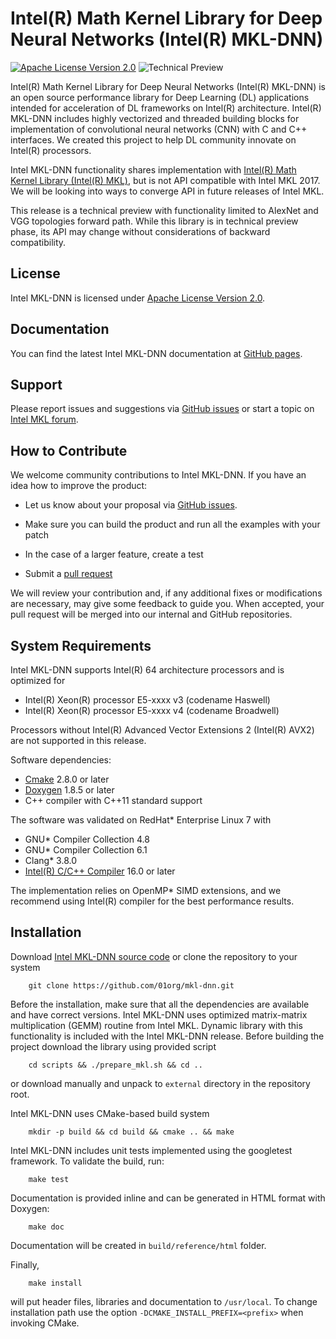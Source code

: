 # Intel(R) Math Kernel Library for Deep Neural Networks (Intel(R) MKL-DNN)
[![Apache License Version 2.0](https://img.shields.io/badge/license-Apache_2.0-green.svg)](LICENSE)
![Technical Preview](https://img.shields.io/badge/version-technical_preview-orange.svg)

Intel(R) Math Kernel Library for Deep Neural Networks (Intel(R) MKL-DNN) is an
open source performance library for Deep Learning (DL) applications intended
for acceleration of DL frameworks on Intel(R) architecture. Intel(R) MKL-DNN
includes highly vectorized and threaded building blocks for implementation of
convolutional neural networks (CNN) with C and C++ interfaces. We created this
project to help DL community innovate on Intel(R) processors.

Intel MKL-DNN functionality shares implementation with [Intel(R) Math Kernel
Library (Intel(R) MKL)](https://software.intel.com/en-us/intel-mkl), but is not
API compatible with Intel MKL 2017. We will be looking into ways to converge
API in future releases of Intel MKL.

This release is a technical preview with functionality limited to AlexNet and
VGG topologies forward path. While this library is in
technical preview phase, its API may change without considerations of backward
compatibility.

## License
Intel MKL-DNN is licensed under
[Apache License Version 2.0](http://www.apache.org/licenses/LICENSE-2.0).

## Documentation
You can find the latest Intel MKL-DNN documentation at [GitHub pages](http://01org.github.io/mkl-dnn/).

## Support
Please report issues and suggestions via
[GitHub issues](https://github.com/01org/mkl-dnn/issues) or start a topic on
[Intel MKL forum](https://software.intel.com/en-us/forums/intel-math-kernel-library).

## How to Contribute
We welcome community contributions to Intel MKL-DNN. If you have an idea how to improve the product:

* Let us know about your proposal via
 [GitHub issues](https://github.com/01org/mkl-dnn/issues).

* Make sure you can build the product and run all the examples with your patch

* In the case of a larger feature, create a test

* Submit a [pull request](https://github.com/01org/mkl-dnn/pulls)

We will review your contribution and, if any additional fixes or modifications
are necessary, may give some feedback to guide you. When accepted, your pull
request will be merged into our internal and GitHub repositories.

## System Requirements
Intel MKL-DNN supports Intel(R) 64 architecture processors and is optimized for
* Intel(R) Xeon(R) processor E5-xxxx v3 (codename Haswell)
* Intel(R) Xeon(R) processor E5-xxxx v4 (codename Broadwell)

Processors without Intel(R) Advanced Vector Extensions 2 (Intel(R) AVX2) are not
supported in this release.

Software dependencies:
* [Cmake](https://cmake.org/download/) 2.8.0 or later
* [Doxygen](http://www.stack.nl/~dimitri/doxygen/download.html#srcbin) 1.8.5 or later
* C++ compiler with C++11 standard support

The software was validated on RedHat\* Enterprise Linux 7 with
* GNU\* Compiler Collection 4.8
* GNU\* Compiler Collection 6.1
* Clang\* 3.8.0
* [Intel(R) C/C++ Compiler](https://software.intel.com/en-us/intel-parallel-studio-xe)
  16.0 or later

The implementation relies on OpenMP\* SIMD extensions, and we recommend using
Intel(R) compiler for the best performance results.

## Installation
Download [Intel MKL-DNN source code](https://github.com/01org/mkl-dnn/archive/master.zip)
or clone the repository to your system

```
	git clone https://github.com/01org/mkl-dnn.git
```

Before the installation, make sure that all the dependencies are available and
have correct versions. Intel MKL-DNN uses optimized matrix-matrix
multiplication (GEMM) routine from Intel MKL. Dynamic library with this
functionality is included with the Intel MKL-DNN release. Before building the
project download the library using provided script

```
	cd scripts && ./prepare_mkl.sh && cd ..
```

or download manually and unpack to `external` directory in the repository root.

Intel MKL-DNN uses CMake-based build system

```
	mkdir -p build && cd build && cmake .. && make
```

Intel MKL-DNN includes unit tests implemented using the googletest
framework. To validate the build, run:

```
	make test
```

Documentation is provided inline and can be generated in HTML format with
Doxygen:

```
	make doc
```

Documentation will be created in `build/reference/html` folder.

Finally,
```
	make install
```
will put header files, libraries and documentation to `/usr/local`. To change
installation path use the option `-DCMAKE_INSTALL_PREFIX=<prefix>` when invoking
CMake.
